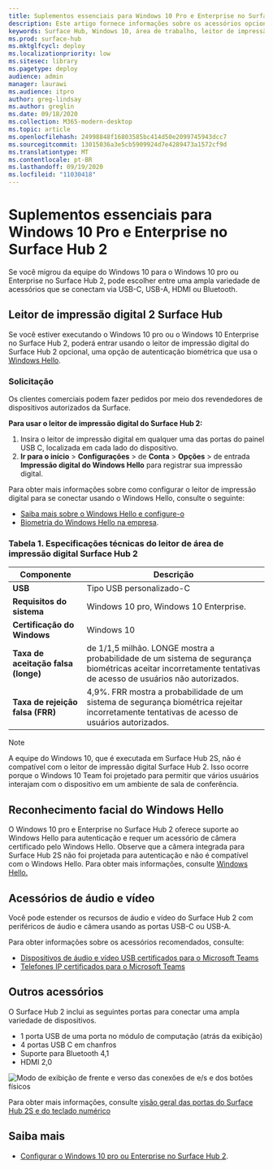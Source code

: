 ```yaml
---
title: Suplementos essenciais para Windows 10 Pro e Enterprise no Surface Hub 2
description: Este artigo fornece informações sobre os acessórios opcionais que você pode usar com o Windows 10 pro ou Enterprise no Surface Hub 2.
keywords: Surface Hub, Windows 10, área de trabalho, leitor de impressão digital, Windows Hello
ms.prod: surface-hub
ms.mktglfcycl: deploy
ms.localizationpriority: low
ms.sitesec: library
ms.pagetype: deploy
audience: admin
manager: laurawi
ms.audience: itpro
author: greg-lindsay
ms.author: greglin
ms.date: 09/18/2020
ms.collection: M365-modern-desktop
ms.topic: article
ms.openlocfilehash: 24998848f16803585bc414d50e2099745943dcc7
ms.sourcegitcommit: 13015036a3e5cb5909924d7e4289473a1572cf9d
ms.translationtype: MT
ms.contentlocale: pt-BR
ms.lasthandoff: 09/19/2020
ms.locfileid: "11030418"
---
```

# Suplementos essenciais para Windows 10 Pro e Enterprise no Surface Hub 2

Se você migrou da equipe do Windows 10 para o Windows 10 pro ou Enterprise no Surface Hub 2, pode escolher entre uma ampla variedade de acessórios que se conectam via USB-C, USB-A, HDMI ou Bluetooth. 

##  <a name="surface-hub-2-fingerprint-reader"></a>Leitor de impressão digital 2 Surface Hub

Se você estiver executando o Windows 10 pro ou o Windows 10 Enterprise no Surface Hub 2, poderá entrar usando o leitor de impressão digital do Surface Hub 2 opcional, uma opção de autenticação biométrica que usa o [Windows Hello](https://docs.microsoft.com/windows-hardware/design/device-experiences/windows-hello).

###  <a name="ordering"></a>Solicitação

Os clientes comerciais podem fazer pedidos por meio dos revendedores de dispositivos autorizados da Surface.

**Para usar o leitor de impressão digital do Surface Hub 2:**

1. Insira o leitor de impressão digital em qualquer uma das portas do painel USB C, localizada em cada lado do dispositivo.
2. **Ir para o início**  >  **Configurações**  >  de **Conta**  >  **Opções**  >  de entrada **Impressão digital do Windows Hello** para registrar sua impressão digital.

Para obter mais informações sobre como configurar o leitor de impressão digital para se conectar usando o Windows Hello, consulte o seguinte:

- [Saiba mais sobre o Windows Hello e configure-o](https://support.microsoft.com/help/4028017/windows-learn-about-windows-hello-and-set-it-up)
- [Biometria do Windows Hello na empresa](https://docs.microsoft.com/windows/security/identity-protection/hello-for-business/hello-biometrics-in-enterprise).

  
###  <a name="surface-hub-2-fingerprint-reader-tech-specs"></a>Tabela 1. Especificações técnicas do leitor de área de impressão digital Surface Hub 2


| Componente                       | Descrição                                                                                                                          |
| ------------------------------- | ------------------------------------------------------------------------------------------------------------------------------------ |
| **USB**                         | Tipo USB personalizado-C                                                                                                           |
| **Requisitos do sistema**          | Windows 10 pro, Windows 10 Enterprise.                                                                                               |
| **Certificação do Windows**       | Windows 10                                                                                                                           |
| **Taxa de aceitação falsa (longe)** | de 1/1,5 milhão. LONGE mostra a probabilidade de um sistema de segurança biométricas aceitar incorretamente tentativas de acesso de usuários não autorizados. |
| **Taxa de rejeição falsa (FRR)** | 4,9%. FRR mostra a probabilidade de um sistema de segurança biométrica rejeitar incorretamente tentativas de acesso de usuários autorizados. |


> [!NOTE]
> A equipe do Windows 10, que é executada em Surface Hub 2S, não é compatível com o leitor de impressão digital Surface Hub 2. Isso ocorre porque o Windows 10 Team foi projetado para permitir que vários usuários interajam com o dispositivo em um ambiente de sala de conferência. 
 
##  <a name="windows-hello-face-recognition"></a>Reconhecimento facial do Windows Hello

O Windows 10 pro e Enterprise no Surface Hub 2 oferece suporte ao Windows Hello para autenticação e requer um acessório de câmera certificado pelo Windows Hello. Observe que a câmera integrada para Surface Hub 2S não foi projetada para autenticação e não é compatível com o Windows Hello. Para obter mais informações, consulte [Windows Hello.](https://docs.microsoft.com/windows-hardware/design/device-experiences/windows-hello)


##  <a name="audio-and-video-accessories"></a>Acessórios de áudio e vídeo

Você pode estender os recursos de áudio e vídeo do Surface Hub 2 com periféricos de áudio e câmera usando as portas USB-C ou USB-A.

Para obter informações sobre os acessórios recomendados, consulte:

- [Dispositivos de áudio e vídeo USB certificados para o Microsoft Teams](https://docs.microsoft.com/microsoftteams/devices/usb-devices)
- [Telefones IP certificados para o Microsoft Teams](https://docs.microsoft.com/microsoftteams/devices/teams-ip-phones)



##  <a name="other-accessories"></a>Outros acessórios
O Surface Hub 2 inclui as seguintes portas para conectar uma ampla variedade de dispositivos. 

- 1 porta USB de uma porta no módulo de computação (atrás da exibição)
- 4 portas USB C em chanfros
- Suporte para Bluetooth 4,1
- HDMI 2,0

 ![Modo de exibição de frente e verso das conexões de e/s e dos botões físicos](images/hub2s-schematic.png)

Para obter mais informações, consulte [visão geral das portas do Surface Hub 2S e do teclado numérico](surface-hub-2s-port-keypad-overview.md)


##  <a name="learn-more"></a>Saiba mais

- [Configurar o Windows 10 pro ou Enterprise no Surface Hub 2](surface-hub-2-post-install.md).